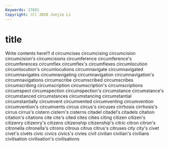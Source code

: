 ```yaml
---
Keywords: 17691
Copyright: (C) 2020 Junjie Li
---
```


# title

Write contents here!!!
d 
circumcises 
circumcising 
circumcision 
circumcision's 
circumcisions
circumference 
circumference's 
circumferences 
circumflex 
circumflex's 
circumflexes 
circumlocution 
circumlocution's 
circumlocutions 
circumnavigate
circumnavigated 
circumnavigates 
circumnavigating 
circumnavigation 
circumnavigation's 
circumnavigations 
circumscribe 
circumscribed 
circumscribes 
circumscribing
circumscription 
circumscription's 
circumscriptions 
circumspect 
circumspection 
circumspection's 
circumstance 
circumstance's 
circumstanced 
circumstances
circumstancing 
circumstantial 
circumstantially 
circumvent 
circumvented 
circumventing 
circumvention 
circumvention's 
circumvents 
circus
circus's 
circuses 
cirrhosis 
cirrhosis's 
cirrus 
cirrus's 
cistern 
cistern's 
cisterns 
citadel
citadel's 
citadels 
citation 
citation's 
citations 
cite 
cite's 
cited 
cites 
cities
citing 
citizen 
citizen's 
citizenry 
citizenry's 
citizens 
citizenship 
citizenship's 
citric 
citron
citron's 
citronella 
citronella's 
citrons 
citrous 
citrus 
citrus's 
citruses 
city 
city's
civet 
civet's 
civets 
civic 
civics 
civics's 
civies 
civil 
civilian 
civilian's
civilians 
civilisation 
civilisation's 
civilisations 
